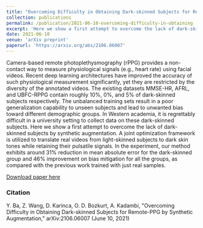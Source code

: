 ```yaml
---
title: "Overcoming Difficulty in Obtaining Dark-skinned Subjects for Remote-PPG by Synthetic Augmentation"
collection: publications
permalink: /publication/2021-06-10-overcoming-difficulty-in-obtaining
excerpt: 'Here we show a first attempt to overcome the lack of dark-skinned subjects in r-PPG datasets by synthetic augmentation.'
date: 2021-06-10
venue: 'arXiv preprint'
paperurl: 'https://arxiv.org/abs/2106.06007'
---
```


Camera-based remote photoplethysmography (rPPG) provides a non-contact way to measure physiological signals (e.g., heart rate) using facial videos. Recent deep learning architectures have improved the accuracy of such physiological measurement significantly, yet they are restricted by the diversity of the annotated videos. The existing datasets MMSE-HR, AFRL, and UBFC-RPPG contain roughly 10%, 0%, and 5% of dark-skinned subjects respectively. The unbalanced training sets result in a poor generalization capability to unseen subjects and lead to unwanted bias toward different demographic groups. In Western academia, it is regrettably difficult in a university setting to collect data on these dark-skinned subjects. Here we show a first attempt to overcome the lack of dark-skinned subjects by synthetic augmentation. A joint optimization framework is utilized to translate real videos from light-skinned subjects to dark skin tones while retaining their pulsatile signals. In the experiment, our method exhibits around 31% reduction in mean absolute error for the dark-skinned group and 46% improvement on bias mitigation for all the groups, as compared with the previous work trained with just real samples.

[Download paper here](https://arxiv.org/pdf/2106.06007)

### Citation

Y. Ba, Z. Wang, D. Karinca, O. D. Bozkurt, A. Kadambi, "Overcoming Difficulty in Obtaining Dark-skinned Subjects for Remote-PPG by Synthetic Augmentation," arXiv:2106.06007 (June 10, 2021)